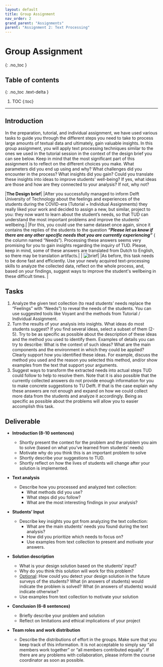 ```yaml
---
layout: default
title: Group Assignment
nav_order: 2
grand_parent: "Assignments"
parent: "Assignment 2: Text Processing"
---
```


# Group Assignment
{: .no_toc }

## Table of contents
{: .no_toc .text-delta }

1. TOC
{:toc}
---

## Introduction
In the preparation, tutorial, and individual assignment, we have used various tasks to guide you through the different steps you need to take to process large amounts of textual data and ultimately, gain valuable insights. In this group assignment, you will apply text processing techniques similar to the ones we used in the tutorial session in the context of the design brief you can see below. Keep in mind that the most significant part of this assignment is to reflect on the different choices you make. What parameters did you end up using and why? What challenges did you encounter in the process? What insights did you gain? Could you translate these insights into ideas to improve students' well-being? If yes, what ideas are those and how are they connected to your analysis? If not, why not?  

|**The Design brief**|
|After you successfully managed to inform Delft University of Technology about the feelings and experiences of the students during the COVID-era (Tutorial + Individual Assignments) they really liked your work and decided to assign a new, but similar, project to you: they now want to learn about the student’s needs, so that ​​TUD can understand the most important problems and improve the students’ wellbeing.|
|For this, you could use the same dataset once again, since it contains the replies of the students to the question **_“Please let us know if there are any other specific needs that you are currently experiencing”_** ( the column named “Needs”). Processing these answers seems very promising for you to gain insights regarding the inquiry of TUD. Please, keep in mind, some of these answers are translated from Dutch to English, so there may be translation artifacts.|
| ![brief]({{site.baseurl}}/assets/images/text-processing/tutorial-brief.png)| 
|As before, this task needs to be done fast and efficiently. Use your newly acquired text-processing skills to analyze the collected data, reflect on the whole process, and, based on your findings, suggest ways to improve the student's wellbeing in these difficult times. |

## Tasks  

1. Analyze the given text collection (to read students’ needs replace the “Feelings” with “Needs”) to reveal the needs of the students. You can use suggested tools like Voyant and the methods from Tutorial / Individual Assignment. 
2. Turn the results of your analysis into insights. What ideas do most students suggest? If you find several ideas, select a subset of them (2-5). Try to be as specific as possible about the description of these ideas and the method you used to identify them. Examples of details you can try to describe: What is the context of such ideas? What are the main components and the environment in which they could be applied? Clearly support how you identified these ideas. For example, discuss the method you used and the reason you selected this method, and/or show examples from the text that support your arguments.
3. Suggest ways to transform the extracted needs into actual steps TUD could follow to help to resolve them. Note that it is also possible that the currently collected answers do not provide enough information for you to make concrete suggestions to TU Delft. If that is the case explain why these answers are not enough and expand on how we could collect more data from the students and analyze it accordingly. Being as specific as possible about the problems will allow you to easier accomplish this task.

## Deliverable

- **Introduction (8-10 sentences)**  
    - Shortly present the context for the problem and the problem you aim to solve (based on what you’ve learned from students’ needs)
    - Motivate why do you think this is an important problem to solve
    - Shortly describe your suggestions to TUD.
    - Shortly reflect on how the lives of students will change after your solution is implemented.  

- **Text analysis**  
    - Describe how you processed and analyzed text collection: 
        - What methods did you use?
        - What steps did you follow?
        - What are the most interesting findings in your analysis?  

- **Students’ Input**  
    - Describe key insights you got from analyzing the text collection: 
        - What are the main students’ needs you found during the text analysis?
        - How did you prioritize which needs to focus on?
        - Use examples from text collection to present and motivate your answers.  

- **Solution description**  
    - What is your design solution based on the students’ input?
    - Why do you think this solution will work for this problem?
    - <u>Optional</u>: How could you detect your design solution in the future surveys of the students? What (in answers of students) would indicate the problem is solved? What (in answers of students) would indicate otherwise?
    - Use examples from text collection to motivate your solution  

- **Conclusion (6-8 sentences)**  
    - Briefly describe your problem and solution
    - Reflect on limitations and ethical implications of your project

- **Team roles and work distribution**  
    - Describe the distributions of effort in the groups. Make sure that you keep track of this information. It is not acceptable to simply say “all members work together” or “all members contributed equally”. If there are any problems with collaboration, please inform the course coordinator as soon as possible.
